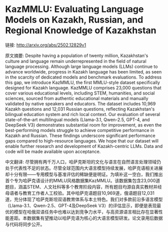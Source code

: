 # KazMMLU: Evaluating Language Models on Kazakh, Russian, and Regional Knowledge of Kazakhstan

链接: http://arxiv.org/abs/2502.12829v1

原文摘要:
Despite having a population of twenty million, Kazakhstan's culture and
language remain underrepresented in the field of natural language processing.
Although large language models (LLMs) continue to advance worldwide, progress
in Kazakh language has been limited, as seen in the scarcity of dedicated
models and benchmark evaluations. To address this gap, we introduce KazMMLU,
the first MMLU-style dataset specifically designed for Kazakh language. KazMMLU
comprises 23,000 questions that cover various educational levels, including
STEM, humanities, and social sciences, sourced from authentic educational
materials and manually validated by native speakers and educators. The dataset
includes 10,969 Kazakh questions and 12,031 Russian questions, reflecting
Kazakhstan's bilingual education system and rich local context. Our evaluation
of several state-of-the-art multilingual models (Llama-3.1, Qwen-2.5, GPT-4,
and DeepSeek V3) demonstrates substantial room for improvement, as even the
best-performing models struggle to achieve competitive performance in Kazakh
and Russian. These findings underscore significant performance gaps compared to
high-resource languages. We hope that our dataset will enable further research
and development of Kazakh-centric LLMs. Data and code will be made available
upon acceptance.

中文翻译:
尽管拥有两千万人口，哈萨克斯坦的文化与语言在自然语言处理领域仍处于代表性不足的状态。尽管全球范围内大语言模型持续发展，哈萨克语相关进展却十分有限——专用模型与基准评估的稀缺便是明证。为填补这一空白，我们推出首个专为哈萨克语设计的MMLU风格数据集KazMMLU。该数据集包含23,000道题目，涵盖STEM、人文社科等多个教育阶段内容，所有题目均源自真实教材并经母语者与教育工作者人工校验。其中哈萨克语题目10,969道，俄语题目12,031道，充分体现了哈萨克斯坦双语教育体系与本土特色。我们对多款前沿多语言模型（Llama-3.1、Qwen-2.5、GPT-4及DeepSeek V3）的评估显示，即便是表现最优的模型在哈俄双语任务中也难以达到竞争力水平，与高资源语言相比存在显著性能差距。本数据集有望推动以哈萨克语为核心的大语言模型研发。论文录用后数据与代码将同步公开。
